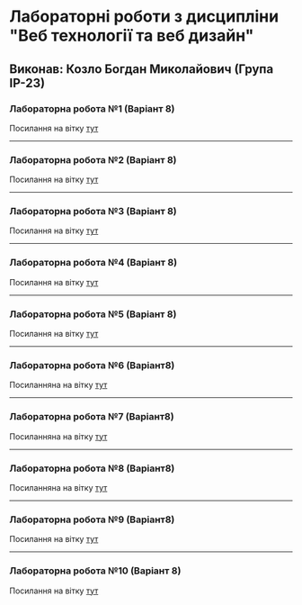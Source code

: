 # Лабораторні роботи з дисципліни "Веб технології та веб дизайн"

## Виконав: Козло Богдан Миколайович (Група ІР-23)

### Лабораторна робота №1 (Варіант 8)
Посилання на вітку [тут](https://github.com/Bohdan-Kozlo/WebLabaratory/tree/Laba1)

***
### Лабораторна робота №2 (Варіант 8)
Посилання на вітку [тут](https://github.com/Bohdan-Kozlo/WebLabaratory/tree/Laba2)

***
### Лабораторна робота №3 (Варіант 8)
Посилання на вітку [тут](https://github.com/Bohdan-Kozlo/WebLabaratory/tree/Laba3)

***
### Лабораторна робота №4 (Варіант 8)
Посилання на вітку [тут](https://github.com/Bohdan-Kozlo/WebLabaratory/tree/Laba4)

***
### Лабораторна робота №5 (Варіант 8)
Посилання на вітку [тут](https://github.com/Bohdan-Kozlo/WebLabaratory/tree/Laba5)

***
### Лабораторна робота №6 (Варіант8)
Посиланняна на вітку [тут](https://github.com/Bohdan-Kozlo/WebLabaratory/tree/Labs6)

***
### Лабораторна робота №7 (Варіант8)
Посиланняна на вітку [тут](https://github.com/Bohdan-Kozlo/WebLabaratory/tree/Laba7)

***
### Лабораторна робота №8 (Варіант8)
Посиланняна на вітку [тут](https://github.com/Bohdan-Kozlo/WebLabaratory/tree/Labs8)

***
### Лабораторна робота №9 (Варіант8)
Посилання на вітку [тут](https://github.com/Bohdan-Kozlo/WebLabaratory/tree/laba9)

***
### Лабораторна робота №10 (Варіант 8)
Посилання на вітку [тут](https://github.com/Bohdan-Kozlo/WebLabaratory/tree/Laba10)


